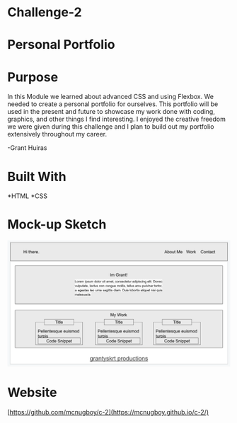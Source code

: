 # Challenge-2
# Personal Portfolio

# Purpose
In this Module we learned about advanced CSS and using Flexbox. We needed to create a personal portfolio for ourselves. This portfolio will be used in the present and future to showcase my work done with coding, graphics, and other things I find interesting. I enjoyed the creative freedom we were given during this challenge and I plan to build out my portfolio extensively throughout my career.

-Grant Huiras

# Built With
*HTML *CSS

# Mock-up Sketch
![Mock-up](mock-up.png)

# Website
[https://github.com/mcnugboy/c-2](https://mcnugboy.github.io/c-2/)
